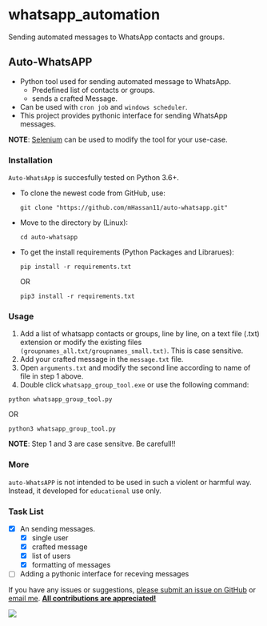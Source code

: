 # whatsapp_automation
Sending automated messages to WhatsApp contacts and groups. 

## Auto-WhatsAPP


- Python tool used for sending automated message to WhatsApp.
   - Predefined list of contacts or groups.
   - sends a crafted Message.
- Can be used with ``cron job`` and ``windows scheduler``.
- This project provides pythonic interface for sending WhatsApp messages.

**NOTE**: [Selenium](https://www.selenium.dev/) can be used to modify the tool for your use-case.


### Installation

`Auto-WhatsApp` is succesfully tested on Python 3.6+.

- To clone the newest code from GitHub, use:
  ```
  git clone "https://github.com/mHassan11/auto-whatsapp.git"
  ```
- Move to the directory by (Linux):
  ```
  cd auto-whatsapp
  ```
- To get the install requirements (Python Packages and Librarues):
  ```
  pip install -r requirements.txt
  ```
  OR
  ```
  pip3 install -r requirements.txt

### Usage
1. Add a list of whatsapp contacts or groups, line by line, on a text file (.txt) extension or modify the existing files ```(groupnames_all.txt/groupnames_small.txt)```. This is case sensitive.
2. Add your crafted message in the `message.txt` file.
3. Open `arguments.txt` and modify the second line according to name of file in step 1 above.
4. Double click `whatsapp_group_tool.exe` or use the following command:
```
python whatsapp_group_tool.py
```
OR
```
python3 whatsapp_group_tool.py
```
**NOTE**: Step 1 and 3 are case sensitve. Be carefull!!

### More

`auto-WhatsAPP` is not intended to be used in such a violent or harmful way. Instead, it developed for `educational` use only.
### Task List
- [x] An sending messages.
   - [x] single user
   - [x] crafted message
   - [x] list of users
   - [x] formatting of messages

- [ ] Adding a pythonic interface for receving messages

If you have any issues or suggestions, [please submit an issue on GitHub](https://github.com/mHassan11/auto-whatsapp/issues) or [email me](mailto:mhassan.3939@gmail.com). 
[**All contributions are appreciated!**](https://github.com/mHassan11/auto-whatsapp)

![](http://gph.is/1sEZ3jm)
